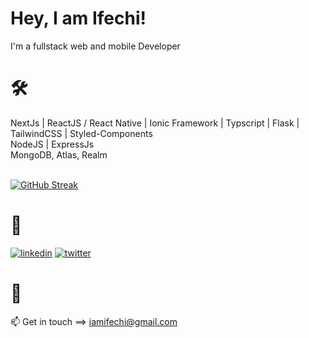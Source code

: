 # Hey, I am Ifechi!
I'm a fullstack web and mobile Developer
<br />

# 🛠

NextJs | ReactJS / React Native | Ionic Framework | Typscript | Flask | TailwindCSS | Styled-Components 
<br />
NodeJS | ExpressJs 
<br />
MongoDB, Atlas, Realm <br />
<br />

[![GitHub Streak](https://streak-stats.demolab.com?user=iamifechi&theme=whatsapp-dark&border_radius=8&card_width=450)](https://git.io/streak-stats)


# 🔗
<!-- [![portfolio](https://img.shields.io/badge/my_portfolio-000?style=for-the-badge&logo=ko-fi&logoColor=white)](https://linktr.ee/ifechi)  -->
[![linkedin](https://img.shields.io/badge/linkedin-0A66C2?style=for-the-badge&logo=linkedin&logoColor=white)](https://www.linkedin.com/in/nnebedumfav/)
[![twitter](https://img.shields.io/badge/twitter-1DA1F2?style=for-the-badge&logo=twitter&logoColor=white)](https://twitter.com/iam_ifechi)

# 📍
📫 Get in touch ==> iamifechi@gmail.com
###
